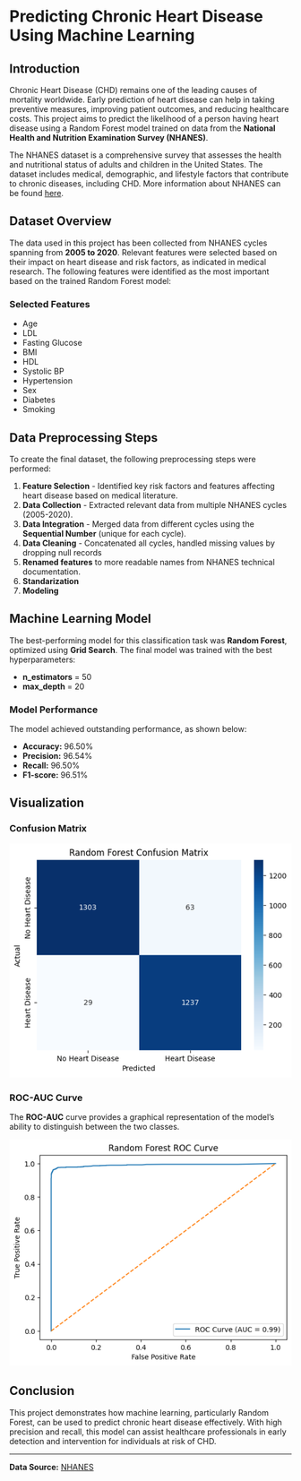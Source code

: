 # Predicting Chronic Heart Disease Using Machine Learning

## Introduction
Chronic Heart Disease (CHD) remains one of the leading causes of mortality worldwide. Early prediction of heart disease can help in taking preventive measures, improving patient outcomes, and reducing healthcare costs. This project aims to predict the likelihood of a person having heart disease using a Random Forest model trained on data from the **National Health and Nutrition Examination Survey (NHANES)**.

The NHANES dataset is a comprehensive survey that assesses the health and nutritional status of adults and children in the United States. The dataset includes medical, demographic, and lifestyle factors that contribute to chronic diseases, including CHD. More information about NHANES can be found [here](https://www.cdc.gov/nchs/nhanes/index.htm).

## Dataset Overview
The data used in this project has been collected from NHANES cycles spanning from **2005 to 2020**. Relevant features were selected based on their impact on heart disease and risk factors, as indicated in medical research. The following features were identified as the most important based on the trained Random Forest model:

### Selected Features
- Age
- LDL
- Fasting Glucose
- BMI
- HDL
- Systolic BP
- Hypertension
- Sex
- Diabetes
- Smoking

## Data Preprocessing Steps
To create the final dataset, the following preprocessing steps were performed:
1. **Feature Selection** - Identified key risk factors and features affecting heart disease based on medical literature.
2. **Data Collection** - Extracted relevant data from multiple NHANES cycles (2005-2020).
3. **Data Integration** - Merged data from different cycles using the **Sequential Number** (unique for each cycle).
4. **Data Cleaning** - Concatenated all cycles, handled missing values by dropping null records
5. **Renamed features** to more readable names from NHANES technical documentation.
6. **Standarization**
7. **Modeling**

## Machine Learning Model
The best-performing model for this classification task was **Random Forest**, optimized using **Grid Search**. The final model was trained with the best hyperparameters:
- **n_estimators** = 50
- **max_depth** = 20

### Model Performance
The model achieved outstanding performance, as shown below:
- **Accuracy:** 96.50%
- **Precision:** 96.54%
- **Recall:** 96.50%
- **F1-score:** 96.51%

## Visualization
### Confusion Matrix

![Confusion Matrix](https://github.com/omarEssam-11/Chronic_Heart_Disease_NHANES/blob/main/src/mx.png)

### ROC-AUC Curve
The **ROC-AUC** curve provides a graphical representation of the model’s ability to distinguish between the two classes.

![ROC-AUC Curve](https://github.com/omarEssam-11/Chronic_Heart_Disease_NHANES/blob/main/src/roc-auc.png)



## Conclusion
This project demonstrates how machine learning, particularly Random Forest, can be used to predict chronic heart disease effectively. With high precision and recall, this model can assist healthcare professionals in early detection and intervention for individuals at risk of CHD.

---
**Data Source:** [NHANES](https://www.cdc.gov/nchs/nhanes/index.htm)

